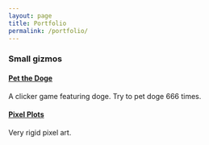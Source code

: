 ```yaml
---
layout: page
title: Portfolio
permalink: /portfolio/
---
```

### Small gizmos

#### [Pet the Doge](http://petthedoge.meteor.com)
A clicker game featuring doge. Try to pet doge 666 times.

#### [Pixel Plots](http://pixelplots.herokuapp.com)
Very rigid pixel art.
